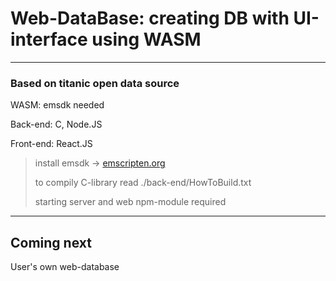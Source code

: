 # Web-DataBase: creating DB with UI-interface using WASM
---

### Based on titanic open data source

WASM: emsdk needed 

Back-end: C, Node.JS

Front-end: React.JS

> install emsdk -> [emscripten.org](https://emscripten.org/docs/getting_started/downloads.html)
> 
> to compily C-library read ./back-end/HowToBuild.txt
> 
> starting server and web npm-module required
---
## Coming next
User's own web-database
